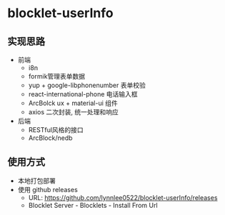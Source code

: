 # blocklet-userInfo
## 实现思路
- 前端
  - i8n
  - formik管理表单数据
  - yup + google-libphonenumber 表单校验
  - react-international-phone 电话输入框
  - ArcBolck ux + material-ui 组件
  - axios 二次封装, 统一处理和响应
- 后端
  - RESTful风格的接口
  - ArcBlock/nedb

## 使用方式
- 本地打包部署
- 使用 github releases 
  - URL: https://github.com/lynnlee0522/blocklet-userInfo/releases
  - Blocklet Server - Blocklets - Install From Url